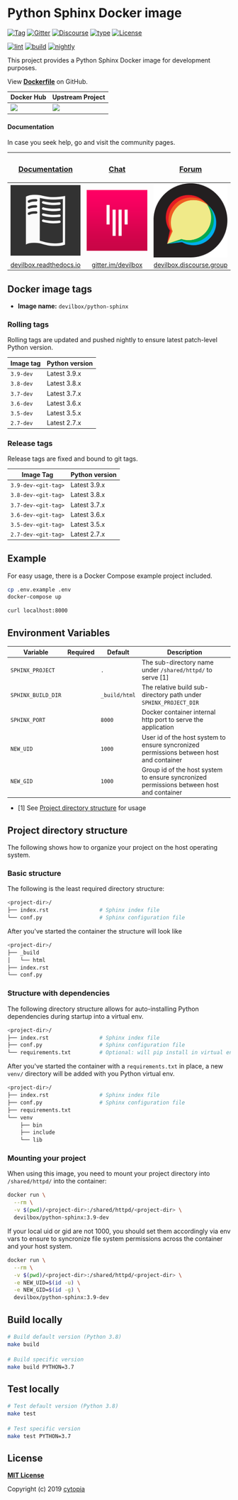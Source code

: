 # Python Sphinx Docker image

[![Tag](https://img.shields.io/github/tag/devilbox/docker-python-sphinx.svg)](https://github.com/devilbox/docker-python-sphinx/releases)
[![Gitter](https://badges.gitter.im/devilbox/Lobby.svg)](https://gitter.im/devilbox/Lobby?utm_source=badge&utm_medium=badge&utm_campaign=pr-badge&utm_content=badge)
[![Discourse](https://img.shields.io/discourse/https/devilbox.discourse.group/status.svg?colorB=%234CB697)](https://devilbox.discourse.group)
[![type](https://img.shields.io/badge/type-Docker-blue.svg)](https://hub.docker.com/r/devilbox/python-sphinx)
[![License](https://img.shields.io/badge/license-MIT-%233DA639.svg)](https://opensource.org/licenses/MIT)

[![lint](https://github.com/devilbox/docker-python-sphinx/workflows/lint/badge.svg)](https://github.com/devilbox/docker-python-sphinx/actions?query=workflow%3Alint)
[![build](https://github.com/devilbox/docker-python-sphinx/workflows/build/badge.svg)](https://github.com/devilbox/docker-python-sphinx/actions?query=workflow%3Abuild)
[![nightly](https://github.com/devilbox/docker-python-sphinx/workflows/nightly/badge.svg)](https://github.com/devilbox/docker-python-sphinx/actions?query=workflow%3Anightly)

This project provides a Python Sphinx Docker image for development purposes.

View **[Dockerfile](https://github.com/devilbox/docker-python-sphinx/blob/master/Dockerfile)** on GitHub.


| Docker Hub | Upstream Project |
|------------|------------------|
| <a href="https://hub.docker.com/r/devilbox/python-sphinx"><img height="82px" src="http://dockeri.co/image/devilbox/python-sphinx" /></a> | <a href="https://github.com/cytopia/devilbox" ><img height="82px" src="https://raw.githubusercontent.com/devilbox/artwork/master/submissions_banner/cytopia/01/png/banner_256_trans.png" /></a> |


#### Documentation

In case you seek help, go and visit the community pages.

<table width="100%" style="width:100%; display:table;">
 <thead>
  <tr>
   <th width="33%" style="width:33%;"><h3><a target="_blank" href="https://devilbox.readthedocs.io">Documentation</a></h3></th>
   <th width="33%" style="width:33%;"><h3><a target="_blank" href="https://gitter.im/devilbox/Lobby">Chat</a></h3></th>
   <th width="33%" style="width:33%;"><h3><a target="_blank" href="https://devilbox.discourse.group">Forum</a></h3></th>
  </tr>
 </thead>
 <tbody style="vertical-align: middle; text-align: center;">
  <tr>
   <td>
    <a target="_blank" href="https://devilbox.readthedocs.io">
     <img title="Documentation" name="Documentation" src="https://raw.githubusercontent.com/cytopia/icons/master/400x400/readthedocs.png" />
    </a>
   </td>
   <td>
    <a target="_blank" href="https://gitter.im/devilbox/Lobby">
     <img title="Chat on Gitter" name="Chat on Gitter" src="https://raw.githubusercontent.com/cytopia/icons/master/400x400/gitter.png" />
    </a>
   </td>
   <td>
    <a target="_blank" href="https://devilbox.discourse.group">
     <img title="Devilbox Forums" name="Forum" src="https://raw.githubusercontent.com/cytopia/icons/master/400x400/discourse.png" />
    </a>
   </td>
  </tr>
  <tr>
  <td><a target="_blank" href="https://devilbox.readthedocs.io">devilbox.readthedocs.io</a></td>
  <td><a target="_blank" href="https://gitter.im/devilbox/Lobby">gitter.im/devilbox</a></td>
  <td><a target="_blank" href="https://devilbox.discourse.group">devilbox.discourse.group</a></td>
  </tr>
 </tbody>
</table>


## Docker image tags

* **Image name:** `devilbox/python-sphinx`

### Rolling tags

Rolling tags are updated and pushed nightly to ensure latest patch-level Python version.

| Image tag | Python version |
|-----------|----------------|
| `3.9-dev` | Latest 3.9.x   |
| `3.8-dev` | Latest 3.8.x   |
| `3.7-dev` | Latest 3.7.x   |
| `3.6-dev` | Latest 3.6.x   |
| `3.5-dev` | Latest 3.5.x   |
| `2.7-dev` | Latest 2.7.x   |


### Release tags

Release tags are fixed and bound to git tags.

| Image Tag           | Python version |
|---------------------|----------------|
| `3.9-dev-<git-tag>` | Latest 3.9.x   |
| `3.8-dev-<git-tag>` | Latest 3.8.x   |
| `3.7-dev-<git-tag>` | Latest 3.7.x   |
| `3.6-dev-<git-tag>` | Latest 3.6.x   |
| `3.5-dev-<git-tag>` | Latest 3.5.x   |
| `2.7-dev-<git-tag>` | Latest 2.7.x   |


## Example

For easy usage, there is a Docker Compose example project included.
```bash
cp .env.example .env
docker-compose up
```
```bash
curl localhost:8000
```


## Environment Variables

| Variable           | Required | Default       | Description |
|--------------------|----------|---------------|-------------|
| `SPHINX_PROJECT`   |          | `.`           | The sub-directory name under `/shared/httpd/` to serve [1] |
| `SPHINX_BUILD_DIR` |          | `_build/html` | The relative build sub-directory path under `SPHINX_PROJECT_DIR` |
| `SPHINX_PORT`      |          | `8000`        | Docker container internal http port to serve the application |
| `NEW_UID`          |          | `1000`        | User id of the host system to ensure syncronized permissions between host and container |
| `NEW_GID`          |          | `1000`        | Group id of the host system to ensure syncronized permissions between host and container |


* [1] See [Project directory structure](#project-directory-structure) for usage


## Project directory structure

The following shows how to organize your project on the host operating system.

### Basic structure

The following is the least required directory structure:
```bash
<project-dir>/
├── index.rst                # Sphinx index file
└── conf.py                  # Sphinx configuration file
```

After you've started the container the structure will look like
```bash
<project-dir>/
├── _build
│   └── html
├── index.rst
└── conf.py
```

### Structure with dependencies

The following directory structure allows for auto-installing Python dependencies during startup into a virtual env.
```bash
<project-dir>/
├── index.rst                # Sphinx index file
├── conf.py                  # Sphinx configuration file
└── requirements.txt         # Optional: will pip install in virtual env
```

After you've started the container with a `requirements.txt` in place, a new `venv/` directory will be added with you Python virtual env.
```bash
<project-dir>/
├── index.rst                # Sphinx index file
├── conf.py                  # Sphinx configuration file
├── requirements.txt
└── venv
    ├── bin
    ├── include
    └── lib
```

### Mounting your project

When using this image, you need to mount your project directory into `/shared/httpd/` into the container:
```bash
docker run \
  --rm \
  -v $(pwd)/<project-dir>:/shared/httpd/<project-dir> \
  devilbox/python-sphinx:3.9-dev
```

If your local uid or gid are not 1000, you should set them accordingly via env vars to ensure to syncronize file system permissions across the container and your host system.
```bash
docker run \
  --rm \
  -v $(pwd)/<project-dir>:/shared/httpd/<project-dir> \
  -e NEW_UID=$(id -u) \
  -e NEW_GID=$(id -g) \
  devilbox/python-sphinx:3.9-dev
```


## Build locally
```bash
# Build default version (Python 3.8)
make build

# Build specific version
make build PYTHON=3.7
```


## Test locally
```bash
# Test default version (Python 3.8)
make test

# Test specific version
make test PYTHON=3.7
```


## License

**[MIT License](LICENSE)**

Copyright (c) 2019 [cytopia](https://github.com/cytopia)
